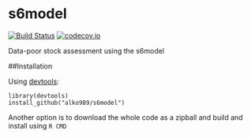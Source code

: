 # s6model

[![Build Status](https://travis-ci.org/alko989/s6model.svg?branch=master)](https://travis-ci.org/alko989/s6model)
[![codecov.io](https://codecov.io/github/alko989/s6model/coverage.svg?branch=master)](https://codecov.io/github/alko989/s6model?branch=master)

Data-poor stock assessment using the s6model




##Installation

Using [devtools](http://cran.r-project.org/web/packages/devtools/index.html):

``` 
library(devtools)
install_github("alko989/s6model")
```

Another option is to download the whole code as a zipball and build and install using ```R CMD```
